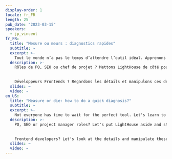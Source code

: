 ```yaml
---
display-order: 1
locale: fr_FR
length: 25
pub_date: "2023-03-15"
speakers:
  - jp_vincent
fr_FR:
  title: "Mesure ou meurs : diagnostics rapides"
  subtitle: ~
  excerpt: >-
    Tout le monde n’a pas le temps d’attendre l’outil idéal. Apprenons à diagnostiquer avec les outils que nous avons sous la main.
  description: >-
    Rôles de PO, SEO ou chef de projet ? Mettons LightHouse de côté pour partir sur des outils plus précis permettant d'orienter vos développeurs et de juger de la performance en sortie. À ce niveau, le calibrage de Webpagetest ou Chrome DevTools et leur lecture attentive vous permettront d'avoir un pilotage réaliste des projets.
    
    
    Développeurs Frontends ? Regardons les détails et manipulons ces deux outils d'experts. Bonus pour les applications JS lourdes : les outils et méthodes pour alléger le frontend.
  slides: ~
  video: ~
en_US:
  title: "Measure or die: how to do a quick diagnosis?"
  subtitle: ~
  excerpt: >-
    Not everyone has time to wait for the perfect tool. Let's learn to diagnose with the tools we have at hand.
  description: >-
    PO, SEO or project manager roles? Let's put LightHouse aside and start with more precise tools to guide your developers and judge output performance. At this level, calibrating Webpagetest or Chrome DevTools and reading them carefully will allow you to have realistic project management.
    
    
    Frontend developers? Let's look at the details and manipulate these two expert tools. Bonus for heavy JS applications: tools and methods to lighten the frontend.
  slides: ~
  video: ~
---
```

